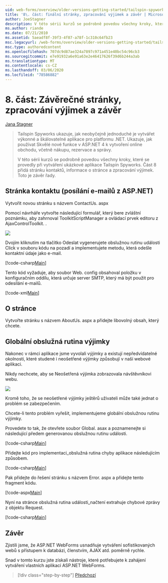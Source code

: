 ```yaml
---
uid: web-forms/overview/older-versions-getting-started/tailspin-spyworks/tailspin-spyworks-part-8
title: '8\. část: finální stránky, zpracování výjimek a závěr | Microsoft Docs'
author: JoeStagner
description: V této sérii kurzů se podrobně povedou všechny kroky, které se provedly při vytváření ukázkové aplikace Tailspin Spyworks. Část 8 přidá stránku kontaktů, o stránku a výjimku...
ms.author: riande
ms.date: 07/21/2010
ms.assetid: 5aeadf8f-39f3-4f07-a78f-1c310c64fb23
msc.legacyurl: /web-forms/overview/older-versions-getting-started/tailspin-spyworks/tailspin-spyworks-part-8
msc.type: authoredcontent
ms.openlocfilehash: 707dc9d87ae324a7897c971a451e40bc54c96cb3
ms.sourcegitcommit: e7e91932a6e91a63e2e46417626f39d6b244a3ab
ms.translationtype: MT
ms.contentlocale: cs-CZ
ms.lasthandoff: 03/06/2020
ms.locfileid: "78586882"
---
```

# <a name="part-8-final-pages-exception-handling-and-conclusion"></a>8\. část: Závěrečné stránky, zpracování výjimek a závěr

[Jana Stagner](https://github.com/JoeStagner)

> Tailspin Spyworks ukazuje, jak neobyčejně jednoduché je vytvářet výkonné a škálovatelné aplikace pro platformu .NET. Ukazuje, jak používat Skvělé nové funkce v ASP.NET 4 k vytvoření online obchodu, včetně nákupu, rezervace a správy.
> 
> V této sérii kurzů se podrobně povedou všechny kroky, které se provedly při vytváření ukázkové aplikace Tailspin Spyworks. Část 8 přidá stránku kontaktů, informace o stránce a zpracování výjimek. Toto je závěr řady.

## <a id="_Toc260221680"></a>Stránka kontaktu (posílání e-mailů z ASP.NET)

Vytvořit novou stránku s názvem ContactUs. aspx

Pomocí návrháře vytvořte následující formulář, který bere zvláštní poznámku, aby zahrnoval ToolkitScriptManager a ovládací prvek editoru z AjaxControlToolkit. .

![](tailspin-spyworks-part-8/_static/image1.jpg)

Dvojím kliknutím na tlačítko Odeslat vygenerujete obslužnou rutinu události Click v souboru kódu na pozadí a implementujete metodu, která odešle kontaktní údaje jako e-mail.

[!code-csharp[Main](tailspin-spyworks-part-8/samples/sample1.cs)]

Tento kód vyžaduje, aby soubor Web. config obsahoval položku v konfiguračním oddílu, která určuje server SMTP, který má být použit pro odesílání e-mailů.

[!code-xml[Main](tailspin-spyworks-part-8/samples/sample2.xml)]

## <a id="_Toc260221681"></a>O stránce

Vytvořte stránku s názvem AboutUs. aspx a přidejte libovolný obsah, který chcete.

## <a id="_Toc260221682"></a>Globální obslužná rutina výjimky

Nakonec v rámci aplikace jsme vyvolali výjimky a existují nepředvídatelné okolnosti, které studené i neošetřené výjimky způsobují v naší webové aplikaci.

Nikdy nechcete, aby se Neošetřená výjimka zobrazovala návštěvníkovi webu.

![](tailspin-spyworks-part-8/_static/image2.jpg)

Kromě toho, že se neošetřené výjimky ještěrů uživateli může také jednat o problém se zabezpečením.

Chcete-li tento problém vyřešit, implementujeme globální obslužnou rutinu výjimky.

Provedete to tak, že otevřete soubor Global. asax a poznamenejte si následující předem generovanou obslužnou rutinu události.

[!code-csharp[Main](tailspin-spyworks-part-8/samples/sample3.cs)]

Přidejte kód pro implementaci\_obslužná rutina chyby aplikace následujícím způsobem.

[!code-csharp[Main](tailspin-spyworks-part-8/samples/sample4.cs)]

Pak přidejte do řešení stránku s názvem Error. aspx a přidejte tento fragment kódu.

[!code-aspx[Main](tailspin-spyworks-part-8/samples/sample5.aspx)]

Nyní na stránce obslužná rutina události\_načtení extrahuje chybové zprávy z objektu Request.

[!code-csharp[Main](tailspin-spyworks-part-8/samples/sample6.cs)]

## <a id="_Toc260221683"></a>Závěr

Zjistili jsme, že ASP.NET WebForms usnadňuje vytváření sofistikovaných webů s přístupem k databázi, členstvím, AJAX atd. poměrně rychle.

Snad v tomto kurzu jste získali nástroje, které potřebujete k zahájení vytváření vlastních aplikací ASP.NET WebForms.

> [!div class="step-by-step"]
> [Předchozí](tailspin-spyworks-part-7.md)
